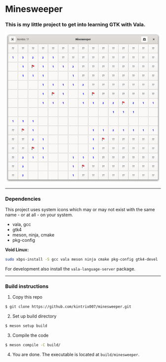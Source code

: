 # Minesweeper

### This is my little project to get into learning GTK with Vala.

![Screenshot of the game window](screenshot.png)

---

### Dependencies

This project uses system icons which may or may not exist with the same name - or at all - on your system.

- vala, gcc
- gtk4
- meson, ninja, cmake
- pkg-config

**Void Linux:**

```sh
sudo xbps-install -S gcc vala meson ninja cmake pkg-config gtk4-devel
```
For development also install the `vala-language-server` package.

---

### Build instructions

1. Copy this repo
```sh
$ git clone https://github.com/kintrix007/minesweeper.git
```
2. Set up build directory
```sh
$ meson setup build
```
3. Compile the code
```sh
$ meson compile -C build/
```
4. You are done. The executable is located at `build/minesweeper`.
